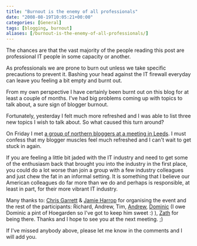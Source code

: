 ```yaml
---
title: "Burnout is the enemy of all professionals"
date: "2008-08-19T10:05:21+00:00"
categories: [General]
tags: [blogging, burnout]
aliases: [/burnout-is-the-enemy-of-all-professionals/]
---
```


The chances are that the vast majority of the people reading this post are professional IT people in some capacity or another.

As professionals we are prone to burn out unless we take specific precautions to prevent it. Bashing your head against the IT firewall everyday can leave you feeling a bit empty and burnt out.

From my own perspective I have certainly been burnt out on this blog for at least a couple of months. I've had big problems coming up with topics to talk about, a sure sign of blogger burnout.

Fortunately, yesterday I felt much more refreshed and I was able to list three new topics I wish to talk about. So what caused this turn around?

On Friday I met <a href="http://www.zath.co.uk/northern-uk-bloggers-meet-up/">a group of northern bloggers at a meeting in Leeds</a>. I must confess that my blogger muscles feel much refreshed and I can't wait to get stuck in again.

If you are feeling a little bit jaded with the IT industry and need to get some of the enthusiasm back that brought you into the industry in the first place, you could do a lot worse than join a group with a few industry colleagues and just chew the fat in an informal setting. It is something that I believe our American colleagues do far more than we do and perhaps is responsible, at least in part, for their more vibrant IT industry.

Many thanks to: <a href="http://www.chrisg.com/">Chris Garrett</a> &amp; <a href="http://www.jamieharrop.com/">Jamie Harrop</a> for organising the event and the rest of the participants: Richard, Andrew, Tim, <a href="http://www.didigetthingsdone.com">Andrew</a>, <a href="http://www.thehodge.co.uk/">Dominic</a> (I owe Dominic a pint of Hoegarden so I've got to keep him sweet :) ), <a href="http://www.zath.co.uk/">Zath</a> for being there. Thanks and I hope to see you at the next meeting. ;)

If I've missed anybody above, please let me know in the comments and I will add you.

